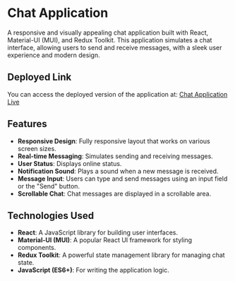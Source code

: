 # Chat Application

A responsive and visually appealing chat application built with React, Material-UI (MUI), and Redux Toolkit. This application simulates a chat interface, allowing users to send and receive messages, with a sleek user experience and modern design.

## Deployed Link

You can access the deployed version of the application at: [Chat Application Live]([http://localhost:3000/](https://chat-app-two-eosin-36.vercel.app/))

## Features

- **Responsive Design**: Fully responsive layout that works on various screen sizes.
- **Real-time Messaging**: Simulates sending and receiving messages.
- **User Status**: Displays online status.
- **Notification Sound**: Plays a sound when a new message is received.
- **Message Input**: Users can type and send messages using an input field or the "Send" button.
- **Scrollable Chat**: Chat messages are displayed in a scrollable area.

## Technologies Used

- **React**: A JavaScript library for building user interfaces.
- **Material-UI (MUI)**: A popular React UI framework for styling components.
- **Redux Toolkit**: A powerful state management library for managing chat state.
- **JavaScript (ES6+)**: For writing the application logic.

